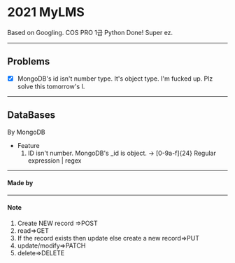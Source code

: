 # 2021 MyLMS

Based on Googling. COS PRO 1급 Python Done! Super ez.

---

## Problems

- [x] MongoDB's id isn't number type. It's object type. I'm fucked up. Plz solve this tomorrow's I.

---

## DataBases

By MongoDB
* Feature
  1. ID isn't number. MongoDB's _id is object. -> [0-9a-f]{24} Regular expression | regex

---

#### Made by

---

#### Note

1. Create NEW record =>POST
2. read=>GET
3. If the record exists then update else create a new record=>PUT
4. update/modify=>PATCH
5. delete=>DELETE